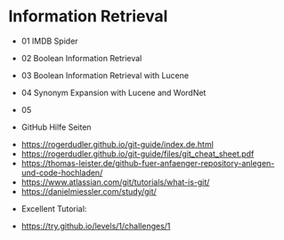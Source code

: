 # Information Retrieval
* 01 IMDB Spider
* 02 Boolean Information Retrieval
* 03 Boolean Information Retrieval with Lucene
* 04 Synonym Expansion with Lucene and WordNet
* 05

* GitHub Hilfe Seiten
- https://rogerdudler.github.io/git-guide/index.de.html
- https://rogerdudler.github.io/git-guide/files/git_cheat_sheet.pdf
- https://thomas-leister.de/github-fuer-anfaenger-repository-anlegen-und-code-hochladen/
- https://www.atlassian.com/git/tutorials/what-is-git/
- https://danielmiessler.com/study/git/
* Excellent Tutorial:
- https://try.github.io/levels/1/challenges/1
